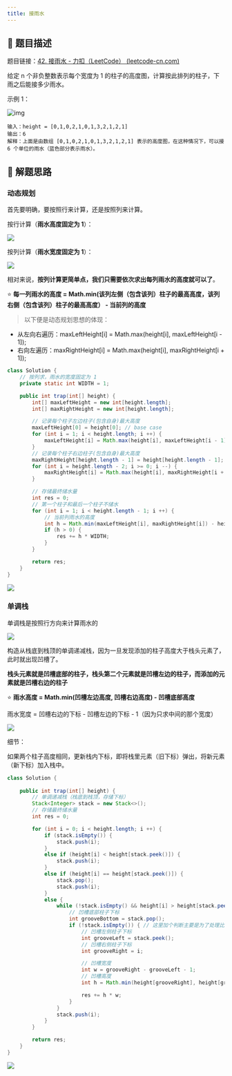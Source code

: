 ```yaml
---
title: 接雨水
---
```


## 📃 题目描述

题目链接：[42. 接雨水 - 力扣（LeetCode） (leetcode-cn.com)](https://leetcode-cn.com/problems/trapping-rain-water/)

给定 n 个非负整数表示每个宽度为 1 的柱子的高度图，计算按此排列的柱子，下雨之后能接多少雨水。

 

示例 1：

![img](https://assets.leetcode-cn.com/aliyun-lc-upload/uploads/2018/10/22/rainwatertrap.png)

```
输入：height = [0,1,0,2,1,0,1,3,2,1,2,1]
输出：6
解释：上面是由数组 [0,1,0,2,1,0,1,3,2,1,2,1] 表示的高度图，在这种情况下，可以接 6 个单位的雨水（蓝色部分表示雨水）。
```

## 🔔 解题思路

### 动态规划

首先要明确，要按照行来计算，还是按照列来计算。

按行计算（**雨水高度固定为 1**）：

![](https://gitee.com/veal98/images/raw/master/img/20220225102504.png)

按列计算（**雨水宽度固定为 1**）：

![](https://gitee.com/veal98/images/raw/master/img/20220225102541.png)

相对来说，**按列计算更简单点，我们只需要依次求出每列雨水的高度就可以了**。

⭐ **每一列雨水的高度 = Math.min(该列左侧（包含该列）柱子的最高高度，该列右侧（包含该列）柱子的最高高度） - 当前列的高度** 

> 以下便是动态规划思想的体现：

- 从左向右遍历：maxLeftHeight[i] = Math.max(height[i], maxLeftHeight[i - 1]);
- 右向左遍历：maxRightHeight[i] = Math.max(height[i], maxRightHeight[i + 1]);


```java
class Solution {
    // 按列求，雨水的宽度固定为 1
    private static int WIDTH = 1;

    public int trap(int[] height) {
        int[] maxLeftHeight = new int[height.length];
        int[] maxRightHeight = new int[height.length];

        // 记录每个柱子左边柱子(包含自身)最大高度
        maxLeftHeight[0] = height[0]; // base case
        for (int i = 1; i < height.length; i ++) {
            maxLeftHeight[i] = Math.max(height[i], maxLeftHeight[i - 1]);
        }
        // 记录每个柱子右边柱子(包含自身)最大高度
        maxRightHeight[height.length - 1] = height[height.length - 1]; // base case 
        for (int i = height.length - 2; i >= 0; i --) {
            maxRightHeight[i] = Math.max(height[i], maxRightHeight[i + 1]);
        }

        // 存储最终储水量
        int res = 0;
        // 第一个柱子和最后一个柱子不储水
        for (int i = 1; i < height.length - 1; i ++) {
            // 当前列雨水的高度
            int h = Math.min(maxLeftHeight[i], maxRightHeight[i]) - height[i];
            if (h > 0) {
                res += h * WIDTH;
            }
        }

        return res;
    }
}
```

![](https://gitee.com/veal98/images/raw/master/img/20220225112705.png)

### 单调栈

单调栈是按照行方向来计算雨水的

![](https://gitee.com/veal98/images/raw/master/img/20220225102504.png)

构造从栈底到栈顶的单调递减栈，因为一旦发现添加的柱子高度大于栈头元素了，此时就出现凹槽了。

**栈头元素就是凹槽底部的柱子，栈头第二个元素就是凹槽左边的柱子，而添加的元素就是凹槽右边的柱子**

⭐ **雨水高度 =  Math.min(凹槽左边高度, 凹槽右边高度) - 凹槽底部高度**

雨水宽度 = 凹槽右边的下标 - 凹槽左边的下标 - 1（因为只求中间的那个宽度）

![](https://gitee.com/veal98/images/raw/master/img/20220225110332.png)

细节：

如果两个柱子高度相同，更新栈内下标，即将栈里元素（旧下标）弹出，将新元素（新下标）加入栈中。

```java
class Solution {
   
    public int trap(int[] height) {
        // 单调递减栈（栈底到栈顶，存储下标）
        Stack<Integer> stack = new Stack<>();
        // 存储最终储水量
        int res = 0;

        for (int i = 0; i < height.length; i ++) {
            if (stack.isEmpty()) {
                stack.push(i);
            }
            else if (height[i] < height[stack.peek()]) {
                stack.push(i);
            }
            else if (height[i] == height[stack.peek()]) {
                stack.pop();
                stack.push(i);
            }
            else {
                while (!stack.isEmpty() && height[i] > height[stack.peek()]) {
                    // 凹槽底部柱子下标
                    int grooveBottom = stack.pop();
                    if (!stack.isEmpty()) { // 这里加个判断主要是为了处理比如 height = {0, 3, ...} 这种情况
                        // 凹槽左侧柱子下标
                        int grooveLeft = stack.peek();
                        // 凹槽右侧柱子下标
                        int grooveRight = i;

                        // 凹槽宽度
                        int w = grooveRight - grooveLeft - 1;
                        // 凹槽高度
                        int h = Math.min(height[grooveRight], height[grooveLeft]) - height[grooveBottom];

                        res += h * w;
                    }
                }
                stack.push(i);
            }
        }

        return res;
    }
}
```

![](https://gitee.com/veal98/images/raw/master/img/20220225112743.png)
